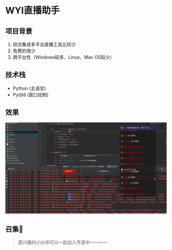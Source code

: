 # WYI直播助手

## 项目背景
1. 综合集成多平台直播工具比较少
2. 免费的很少
3. 跨平台性（Windows较多、Linux、Mac OS较少）


## 技术栈
 - Python (主语言)
 - PyQt6  (窗口绘制)

## 效果
![img_1.png](img_1.png)

## 召集🐯
> 感兴趣的小伙伴可以一起加入开源中～～～～
